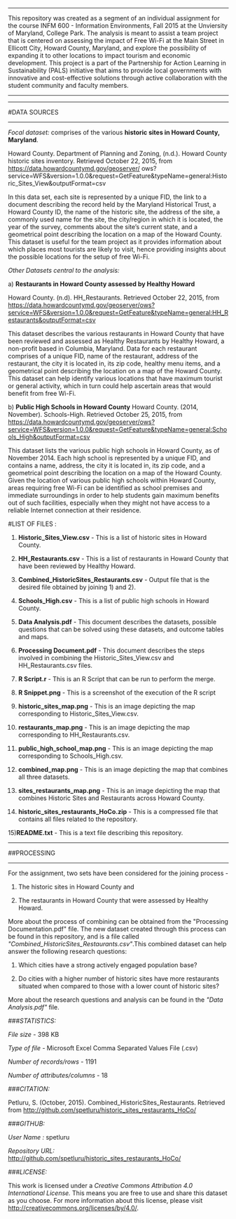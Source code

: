 ____________________________________________________________________________________________________________________________
This repository was created as a segment of an individual assignment for the course INFM 600 - Information Environments, Fall 2015 at the Unviersity of Maryland, College Park. The analysis is meant to assist a team project that is centered on assessing the impact of Free Wi-Fi at the Main Street in Ellicott City, Howard County, Maryland, and explore the possibility of expanding it to other locations to impact tourism and economic development. This project is a part of the Partnership for Action Learning in Sustainability (PALS) initiative that aims to provide local governments with innovative and cost-effective solutions through active collaboration with the student community and faculty members.
____________________________________________________________________________________________________________________________

****************************************************************************************************************************
#DATA SOURCES
****************************************************************************************************************************
*Focal dataset:* comprises of the various **historic sites in Howard County, Maryland**. 

Howard County. Department of Planning and Zoning, (n.d.). Howard County historic sites inventory. Retrieved October 22, 2015,   from https://data.howardcountymd.gov/geoserver/          ows?service=WFS&version=1.0.0&request=GetFeature&typeName=general:Historic_Sites_View&outputFormat=csv

  In this data set, each site is represented by a unique FID, the link to a document describing the record held by the Maryland Historical Trust, a Howard County ID, the name of the historic site, the address of the site, a commonly used name for the site, the city/region in which it is located, the year of the survey, comments about the site’s current state, and a geometrical point describing the location on a map of the Howard County. This dataset is useful for the team project as it provides information about which places most tourists are likely to visit, hence providing insights about the possible locations for the setup of free Wi-Fi.

*Other Datasets central to the analysis:*

a) **Restaurants in Howard County assessed by Healthy Howard**

Howard County. (n.d). HH\_Restaurants. Retrieved October 22, 2015, from   
  https://data.howardcountymd.gov/geoserver/ows?service=WFS&version=1.0.0&request=GetFeature&typeName=general:HH_Restaurants&outputFormat=csv

  This dataset describes the various restaurants in Howard County that have been reviewed and assessed as Healthy Restaurants by Healthy Howard, a non-profit based in Columbia, Maryland. Data for each restaurant comprises of a unique FID, name of the restaurant, address of the restaurant, the city it is located in, its zip code, healthy menu items, and a geometrical point describing the location on a map of the Howard County. This dataset can help identify various locations that have maximum tourist or general activity, which in turn could help ascertain areas that would benefit from free Wi-Fi.

b) **Public High Schools in Howard County**
Howard County. (2014, November). Schools-High. Retrieved October 25, 2015, from     
  https://data.howardcountymd.gov/geoserver/ows?service=WFS&version=1.0.0&request=GetFeature&typeName=general:Schools_High&outputFormat=csv

  This dataset lists the various public high schools in Howard County, as of November 2014. Each high school is represented by a unique FID, and contains a name, address, the city it is located in, its zip code, and a geometrical point describing the location on a map of the Howard County. Given the location of various public high schools within Howard County, areas requiring free Wi-Fi can be identified as school premises and immediate surroundings in order to help students gain maximum benefits out of such facilities, especially when they might not have access to a reliable Internet connection at their residence.

#LIST OF FILES :

1) **Historic_Sites_View.csv** - This is a list of historic sites in Howard County.

2) **HH_Restaurants.csv** - This is a list of restaurants in Howard County that have been reviewed by Healthy Howard.

3) **Combined_HistoricSites_Restaurants.csv** - Output file that is the desired file obtained by joining 1) and 2).

4) **Schools_High.csv** - This is a list of public high schools in Howard County.

5) **Data Analysis.pdf** - This document describes the datasets, possible questions that can be solved using these datasets, and outcome tables and maps.

6) **Processing Document.pdf** - This document describes the steps involved in combining the Historic_Sites_View.csv and HH_Restaurants.csv files.

7) **R Script.r** - This is an R Script that can be run to perform the merge.

8) **R Snippet.png** - This is a screenshot of the execution of the R script

9) **historic_sites_map.png** - This is an image depicting the map corresponding to Historic_Sites_View.csv.

10) **restaurants_map.png** - This is an image depicting the map corresponding to HH_Restaurants.csv.

11) **public_high_school_map.png** - This is an image depicting the map corresponding to Schools_High.csv.

12) **combined_map.png** - This is an image depicting the map that combines all three datasets.

13) **sites_restaurants_map.png** - This is an image depicting the map that combines Historic Sites and Restaurants across Howard County.

14) **historic_sites_restaurants_HoCo.zip** - This is a compressed file that contains all files related to the repository.

15)**README.txt** - This is a text file describing this repository.

****************************************************************************************************************************
##PROCESSING
****************************************************************************************************************************

For the assignment, two sets have been considered for the joining process - 

1) The historic sites in Howard County and

2) The restaurants in Howard County that were assessed by Healthy Howard.

  More about the process of combining can be obtained from the "Processing Documentation.pdf" file. The new dataset created through this process can be found in this repository, and is a file called *"Combined_HistoricSites_Restaurants.csv"*.This combined dataset can help answer the following research questions: 

1. Which cities have a strong actively engaged population base? 

2. Do cities with a higher number of historic sites have more restaurants situated when compared to those with a lower count of historic sites? 

More about the research questions and analysis can be found in the *"Data Analysis.pdf"* file.

###*STATISTICS:*

*File size -* 398 KB

*Type of file -* Microsoft Excel Comma Separated Values File (.csv)

*Number of records/rows  -* 1191

*Number of attributes/columns -* 18

###*CITATION:* 

Petluru, S. (October, 2015). Combined_HistoricSites_Restaurants.
  Retrieved from http://github.com/spetluru/historic_sites_restaurants_HoCo/

###*GITHUB:*

*User Name :* spetluru

*Repository URL:*  http://github.com/spetluru/historic_sites_restaurants_HoCo/

###*LICENSE:*

This work is licensed under a *Creative Commons Attribution 4.0 International License.* This means you are free to use and share this dataset as you choose. For more information about this license, please visit http://creativecommons.org/licenses/by/4.0/. 

